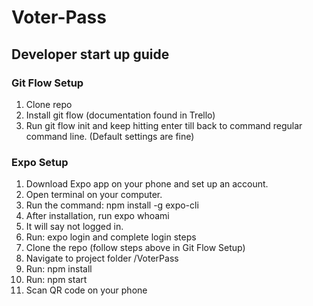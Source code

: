 # Voter-Pass

## Developer start up guide

### Git Flow Setup

1. Clone repo
2. Install git flow (documentation found in Trello)
3. Run git flow init and keep hitting enter till back to command regular command line. (Default settings are fine)

### Expo Setup

1. Download Expo app on your phone and set up an account.
2. Open terminal on your computer.
3. Run the command: npm install -g expo-cli
4. After installation, run expo whoami
5. It will say not logged in.
6. Run: expo login and complete login steps
7. Clone the repo (follow steps above in Git Flow Setup)
8. Navigate to project folder /VoterPass
9. Run: npm install
10. Run: npm start
11. Scan QR code on your phone
